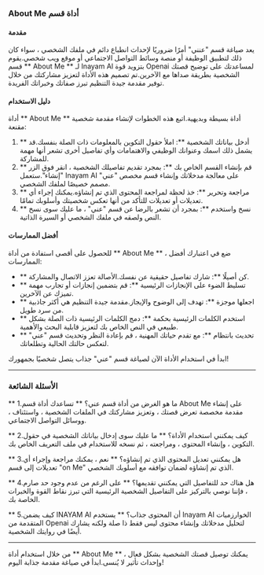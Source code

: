 ### About Me أداة قسم

#### مقدمة
يعد صياغة قسم "عنني" أمرًا ضروريًا لإحداث انطباع دائم في ملفك الشخصي ، سواء كان ذلك لتطبيق الوظيفة أو منصة وسائط التواصل الاجتماعي أو موقع ويب شخصي.يقوم قسم ** About Me ** لـ Inayam AI بتزويد قوة Openai لمساعدتك على توضيح قصتك الشخصية بطريقة صداها مع الآخرين.تم تصميم هذه الأداة لتعزيز مشاركتك من خلال توفير مقدمة جيدة التنظيم تبرز صفاتك وخبراتك الفريدة.

#### دليل الاستخدام
أداة ** About Me ** أداة بسيطة وبديهية.اتبع هذه الخطوات لإنشاء مقدمة شخصية مقنعة:

1. ** أدخل بياناتك الشخصية **: املأ حقول التكوين بالمعلومات ذات الصلة بنفسك.قد يشمل ذلك اسمك وعنوانك الوظيفي والاهتمامات وأي تفاصيل أخرى تشعر أنها مهمة للمشاركة.
2. ** قم بإنشاء القسم الخاص بك **: بمجرد تقديم تفاصيلك الشخصية ، انقر فوق الزر "إنشاء".ستعمل Inayam AI على معالجة مدخلاتك وإنشاء قسم مخصص "عني" مصمم خصيصًا لملفك الشخصي.
3. ** مراجعة وتحرير **: خذ لحظة لمراجعة المحتوى الذي تم إنشاؤه.يمكنك إجراء أي تعديلات أو تعديلات للتأكد من أنها تعكس شخصيتك وأسلوبك تمامًا.
4. ** نسخ واستخدم **: بمجرد أن تشعر بالرضا عن قسم "عني" ، ما عليك سوى نسخ النص ولصقه في ملفك الشخصي أو السيرة الذاتية.

#### أفضل الممارسات
للحصول على أقصى استفادة من أداة ** About Me ** ، ضع في اعتبارك أفضل الممارسات:

- ** كن أصيلًا **: شارك تفاصيل حقيقية عن نفسك.الأصالة تعزز الاتصال والمشاركة.
- ** تسليط الضوء على الإنجازات الرئيسية **: قم بتضمين إنجازات أو تجارب مهمة تميزك عن الآخرين.
- ** اجعلها موجزة **: تهدف إلى الوضوح والإيجاز.مقدمة جيدة التنظيم هي أكثر جاذبية من سرد طويل.
- ** استخدم الكلمات الرئيسية بحكمة **: دمج الكلمات الرئيسية ذات الصلة بشكل طبيعي في النص الخاص بك لتعزيز قابلية البحث والأهمية.
- ** تحديث بانتظام **: مع تقدم حياتك المهنية ، قم بإعادة النظر وتحديث قسم "عني" لتعكس حالتك الحالية وتطلعاتك.

ابدأ في استخدام الأداة الآن لصياغة قسم "عني" جذاب يتصل شخصيًا بجمهورك!

---

### الأسئلة الشائعة

** 1.ما هو الغرض من أداة قسم عني؟ **
تساعدك أداة قسم About Me على إنشاء مقدمة مخصصة تعرض قصتك ، وتعزيز مشاركتك في الملفات الشخصية ، واستئناف ، ووسائل التواصل الاجتماعي.

** 2.كيف يمكنني استخدام الأداة؟ **
ما عليك سوى إدخال بياناتك الشخصية في حقول التكوين ، وإنشاء المحتوى ، ومراجعته ، ثم نسخه للاستخدام في ملف التعريف الخاص بك.

** 3.هل يمكنني تعديل المحتوى الذي تم إنشاؤه؟ **
نعم ، يمكنك مراجعة وإجراء أي تعديلات إلى قسم "on Me" الذي تم إنشاؤه لضمان توافقه مع أسلوبك الشخصي.

** 4.هل هناك حد للتفاصيل التي يمكنني تقديمها؟ **
على الرغم من عدم وجود حد صارم ، فإننا نوصي بالتركيز على التفاصيل الشخصية الرئيسية التي تبرز نقاط القوة والخبرات الخاصة بك.

** 5.كيف يضمن INAYAM AI أن المحتوى جذاب؟ **
يستخدم Inayam AI الخوارزميات المتقدمة من Openai لتحليل مدخلاتك وإنشاء محتوى ليس فقط ذا صلة ولكنه يشارك أيضًا في روايتك الشخصية.

---

من خلال استخدام أداة ** About Me ** ، يمكنك توصيل قصتك الشخصية بشكل فعال وإحداث تأثير لا يُنسى.ابدأ في صياغة مقدمة جذابة اليوم!